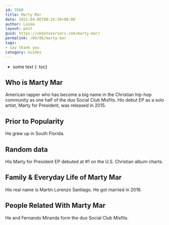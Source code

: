 ```yaml
---
id: 3560
title: Marty Mar
date: 2021-04-06T08:24:50+00:00
author: Laima
layout: post
guid: https://ukdataservers.com/marty-mar/
permalink: /04/06/marty-mar
tags:
- say thank you
category: Guides
---
```


* some text
{: toc}


## Who is Marty Mar
                  
                  
                  
American rapper who has become a big name in the Christian hip-hop community as one half of the duo Social Club Misfits. His debut EP as a solo artist, Marty for President, was released in 2015.
                  
              
            
              
            
                
                
                
## Prior to Popularity
                  
                  
                  
He grew up in South Florida.
                  
              
            
              
            
                
                
                
## Random data
                  
                  
                  
His Marty for President EP debuted at #1 on the U.S. Christian album charts.
                  
              
            
              
            
                
                
                
## Family & Everyday Life of Marty Mar
                  
                  
                  
His real name is Martin Lorenzo Santiago. He got married in 2016.
                  
              
            
              
            
                
                
                
## People Related With Marty Mar
                  
                  
                  
He and Fernando Miranda form the duo Social Club Misfits.
                  
              
            
              
            
                
              
            
              
              
            
            
              
            
          
          
          